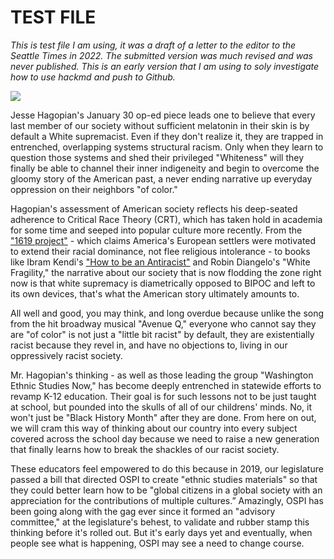 # TEST FILE  

*This is  test file I am using, it was a draft of a letter to the editor to the Seattle Times in 2022. The submitted version was much revised and was never published. This is an early version that I am using to  soly investigate how to use hackmd and push to Github.*

![](https://i.imgur.com/oWOdPUr.jpg)


Jesse Hagopian's January 30 op-ed piece leads one to believe that every last member of our society without sufficient melatonin in their skin is by default a White supremacist. Even if they don't realize it, they are trapped in entrenched, overlapping systems structural racism. Only when they learn to question those systems and shed their privileged "Whiteness" will they finally be able to channel their inner indigeneity and begin to overcome the gloomy story of the American past, a never ending narrative up everyday oppression on their neighbors "of color." 

Hagopian's assessment of American society reflects his deep-seated adherence to Critical Race Theory (CRT), which has taken hold in academia for some time and seeped into popular culture more recently. From the ["1619 project"](https://en.wikipedia.org/wiki/The_1619_Project) - which claims America's European settlers were motivated to extend their racial dominance, not flee religious intolerance - to books like Ibram Kendi's ["How to be an Antiracist"](https://en.wikipedia.org/wiki/How_to_Be_an_Antiracist) and Robin Diangelo's "White Fragility," the narrative about our society that is now flodding the zone right now is that white supremacy is diametrically opposed to BIPOC and left to its own devices, that's what the American story ultimately amounts to.  

All well and good, you may think, and long overdue because unlike the song from the hit broadway musical "Avenue Q,"  everyone who cannot say they are "of color" is not just a "little bit racist" by default, they are existentially racist because they revel in, and have no objections to, living in our oppressively racist society.  

Mr. Hagopian's thinking - as well as those leading the group "Washington Ethnic Studies Now," has become deeply entrenched in statewide efforts to revamp K-12 education. Their goal is for such lessons not to be just taught at school, but pounded into the skulls of all of our childrens' minds. No, it won't just be "Black History Month" after they are done. From here on out, we will cram this way of thinking about our country into every subject covered across the school day because we need to raise a new generation that finally learns how to break the shackles of our racist society. 

These educators feel empowered to do this because in 2019, our legislature passed a bill that directed OSPI to create "ethnic studies materials" so that they could better learn how to be "global citizens in a global society with an appreciation for the contributions of multiple cultures.” Amazingly, OSPI has been going along with the gag ever since it formed an "advisory committee," at the legislature's behest, to validate and rubber stamp this thinking before it's rolled out. But it's early days yet and eventually, when people see what is happening, OSPI may see a need to change course.
